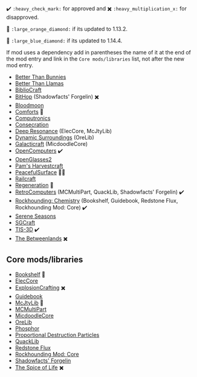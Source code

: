 :heavy_check_mark: `:heavy_check_mark:` for approved and :heavy_multiplication_x: `:heavy_multiplication_x:` for disapproved.

:large_orange_diamond: `:large_orange_diamond:` if its updated to 1.13.2.

:large_blue_diamond: `:large_blue_diamond:` if its updated to 1.14.4.

If mod uses a dependency add in parentheses the name of it at the end of the mod entry and link in the `Core mods/libraries` list, not after the new mod entry.

- [Better Than Bunnies](https://minecraft.curseforge.com/projects/better-than-bunnies)
- [Better Than Llamas](https://minecraft.curseforge.com/projects/better-than-llamas)
- [BiblioCraft](https://minecraft.curseforge.com/projects/bibliocraft)
- [BitHop](https://minecraft.curseforge.com/projects/bithop) (Shadowfacts' Forgelin) :heavy_multiplication_x:
- [Bloodmoon](https://minecraft.curseforge.com/projects/bloodmoon)
- [Comforts](https://minecraft.curseforge.com/projects/comforts) :large_orange_diamond:
- [Computronics](https://github.com/Vexatos/Computronics)
- [Consecration](https://minecraft.curseforge.com/projects/consecration)
- [Deep Resonance](https://minecraft.curseforge.com/projects/deep-resonance) (ElecCore, McJtyLib)
- [Dynamic Surroundings](https://minecraft.curseforge.com/projects/dynamic-surroundings) (OreLib)
- [Galacticraft](https://micdoodle8.com/mods/galacticraft) (MicdoodleCore)
- [OpenComputers](https://minecraft.curseforge.com/projects/opencomputers) :heavy_check_mark:
- [OpenGlasses2](https://minecraft.curseforge.com/projects/openglasses2)
- [Pam's Harvestcraft](https://minecraft.curseforge.com/projects/pams-harvestcraft)
- [PeacefulSurface](https://minecraft.curseforge.com/projects/peacefulsurface) :large_orange_diamond::large_blue_diamond:
- [Railcraft](https://minecraft.curseforge.com/projects/railcraft)
- [Regeneration](https://minecraft.curseforge.com/projects/regeneration) :large_orange_diamond:
- [RetroComputers](https://minecraft.curseforge.com/projects/retrocomputers) (MCMultiPart, QuackLib, Shadowfacts' Forgelin) :heavy_check_mark:
- [Rockhounding: Chemistry](https://minecraft.curseforge.com/projects/rockhounding-mod-chemistry) (Bookshelf, Guidebook, Redstone Flux, Rockhounding Mod: Core) :heavy_check_mark:
- [Serene Seasons](https://minecraft.curseforge.com/projects/serene-seasons)
- [SGCraft](https://ore.spongepowered.org/Dockter/SGCraft)
- [TIS-3D](https://minecraft.curseforge.com/projects/tis-3d) :heavy_check_mark:
- [The Betweenlands](https://minecraft.curseforge.com/projects/angry-pixel-the-betweenlands-mod) :heavy_multiplication_x:

## Core mods/libraries

- [Bookshelf](https://minecraft.curseforge.com/projects/bookshelf) :large_blue_diamond:
- [ElecCore](https://minecraft.curseforge.com/projects/eleccore) 
- [ExplosionCrafting](https://minecraft.curseforge.com/projects/explosioncrafting) :heavy_multiplication_x:
- [Guidebook](https://minecraft.curseforge.com/projects/guidebook)
- [McJtyLib](https://minecraft.curseforge.com/projects/mcjtylib) :large_blue_diamond:
- [MCMultiPart](https://minecraft.curseforge.com/projects/mcmultipart)
- [MicdoodleCore](https://micdoodle8.com/mods/galacticraft)
- [OreLib](https://minecraft.curseforge.com/projects/orelib)
- [Phosphor](https://minecraft.curseforge.com/projects/phosphor)
- [Proportional Destruction Particles](https://minecraft.curseforge.com/projects/proportional-destruction-particles)
- [QuackLib](https://minecraft.curseforge.com/projects/quacklib)
- [Redstone Flux](https://minecraft.curseforge.com/projects/redstone-flux)
- [Rockhounding Mod: Core](https://minecraft.curseforge.com/projects/rockhounding-mod-core)
- [Shadowfacts' Forgelin](https://minecraft.curseforge.com/projects/shadowfacts-forgelin)
- [The Spice of Life](https://minecraft.curseforge.com/projects/the-spice-of-life) :heavy_multiplication_x:
